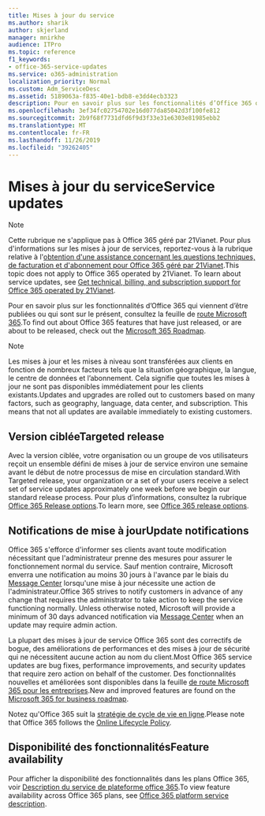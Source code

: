 ```yaml
---
title: Mises à jour du service
ms.author: sharik
author: skjerland
manager: mnirkhe
audience: ITPro
ms.topic: reference
f1_keywords:
- office-365-service-updates
ms.service: o365-administration
localization_priority: Normal
ms.custom: Adm_ServiceDesc
ms.assetid: 5189063a-f835-40e1-bdb8-e3dd4ecb3323
description: Pour en savoir plus sur les fonctionnalités d’Office 365 qui viennent d’être publiées ou qui sont sur le présent, consultez la feuille de route Microsoft 365.
ms.openlocfilehash: 3ef34fc02754702e16d077da85042d3f100fe812
ms.sourcegitcommit: 2b9f68f7731dfd6f9d3f33e31e6303e81985ebb2
ms.translationtype: MT
ms.contentlocale: fr-FR
ms.lasthandoff: 11/26/2019
ms.locfileid: "39262405"
---
```

# <a name="service-updates"></a><span data-ttu-id="25c44-103">Mises à jour du service</span><span class="sxs-lookup"><span data-stu-id="25c44-103">Service updates</span></span>

> [!NOTE]
> <span data-ttu-id="25c44-p101">Cette rubrique ne s'applique pas à Office 365 géré par 21Vianet. Pour plus d'informations sur les mises à jour de services, reportez-vous à la rubrique relative à l'[obtention d'une assistance concernant les questions techniques, de facturation et d'abonnement pour Office 365 géré par 21Vianet](https://go.microsoft.com/fwlink/?LinkID=733350&amp;clcid=0x409).</span><span class="sxs-lookup"><span data-stu-id="25c44-p101">This topic does not apply to Office 365 operated by 21Vianet. To learn about service updates, see [Get technical, billing, and subscription support for Office 365 operated by 21Vianet](https://go.microsoft.com/fwlink/?LinkID=733350&amp;clcid=0x409).</span></span> 
  
<span data-ttu-id="25c44-106">Pour en savoir plus sur les fonctionnalités d’Office 365 qui viennent d’être publiées ou qui sont sur le présent, consultez la feuille de [route Microsoft 365](https://go.microsoft.com/fwlink/?LinkId=509914).</span><span class="sxs-lookup"><span data-stu-id="25c44-106">To find out about Office 365 features that have just released, or are about to be released, check out the [Microsoft 365 Roadmap](https://go.microsoft.com/fwlink/?LinkId=509914).</span></span>
  
> [!NOTE]
> <span data-ttu-id="25c44-p102">Les mises à jour et les mises à niveau sont transférées aux clients en fonction de nombreux facteurs tels que la situation géographique, la langue, le centre de données et l’abonnement. Cela signifie que toutes les mises à jour ne sont pas disponibles immédiatement pour les clients existants.</span><span class="sxs-lookup"><span data-stu-id="25c44-p102">Updates and upgrades are rolled out to customers based on many factors, such as geography, language, data center, and subscription. This means that not all updates are available immediately to existing customers.</span></span> 
  
## <a name="targeted-release"></a><span data-ttu-id="25c44-109">Version ciblée</span><span class="sxs-lookup"><span data-stu-id="25c44-109">Targeted release</span></span>

<span data-ttu-id="25c44-110">Avec la version ciblée, votre organisation ou un groupe de vos utilisateurs reçoit un ensemble défini de mises à jour de service environ une semaine avant le début de notre processus de mise en circulation standard.</span><span class="sxs-lookup"><span data-stu-id="25c44-110">With Targeted release, your organization or a set of your users receive a select set of service updates approximately one week before we begin our standard release process.</span></span> <span data-ttu-id="25c44-111">Pour plus d’informations, consultez la rubrique [Office 365 Release options](https://docs.microsoft.com/office365/admin/manage/release-options-in-office-365?view=o365-worldwide).</span><span class="sxs-lookup"><span data-stu-id="25c44-111">To learn more, see [Office 365 release options](https://docs.microsoft.com/office365/admin/manage/release-options-in-office-365?view=o365-worldwide).</span></span> 
  
## <a name="update-notifications"></a><span data-ttu-id="25c44-112">Notifications de mise à jour</span><span class="sxs-lookup"><span data-stu-id="25c44-112">Update notifications</span></span>

<span data-ttu-id="25c44-p104">Office 365 s'efforce d'informer ses clients avant toute modification nécessitant que l'administrateur prenne des mesures pour assurer le fonctionnement normal du service. Sauf mention contraire, Microsoft enverra une notification au moins 30 jours à l'avance par le biais du [Message Center](https://docs.microsoft.com/office365/admin/manage/message-center?view=o365-worldwide) lorsqu'une mise à jour nécessite une action de l'administrateur.</span><span class="sxs-lookup"><span data-stu-id="25c44-p104">Office 365 strives to notify customers in advance of any change that requires the administrator to take action to keep the service functioning normally. Unless otherwise noted, Microsoft will provide a minimum of 30 days advanced notification via [Message Center](https://docs.microsoft.com/office365/admin/manage/message-center?view=o365-worldwide) when an update may require admin action.</span></span> 
  
<span data-ttu-id="25c44-115">La plupart des mises à jour de service Office 365 sont des correctifs de bogue, des améliorations de performances et des mises à jour de sécurité qui ne nécessitent aucune action au nom du client.</span><span class="sxs-lookup"><span data-stu-id="25c44-115">Most Office 365 service updates are bug fixes, performance improvements, and security updates that require zero action on behalf of the customer.</span></span> <span data-ttu-id="25c44-116">Des fonctionnalités nouvelles et améliorées sont disponibles dans la feuille [de route Microsoft 365 pour les entreprises](https://roadmap.office.com/).</span><span class="sxs-lookup"><span data-stu-id="25c44-116">New and improved features are found on the [Microsoft 365 for business roadmap](https://roadmap.office.com/).</span></span>
  
<span data-ttu-id="25c44-117">Notez qu'Office 365 suit la [stratégie de cycle de vie en ligne](https://support.microsoft.com/lifecycle#gp/osslpolicy).</span><span class="sxs-lookup"><span data-stu-id="25c44-117">Please note that Office 365 follows the [Online Lifecycle Policy](https://support.microsoft.com/lifecycle#gp/osslpolicy).</span></span>
  
## <a name="feature-availability"></a><span data-ttu-id="25c44-118">Disponibilité des fonctionnalités</span><span class="sxs-lookup"><span data-stu-id="25c44-118">Feature availability</span></span>

<span data-ttu-id="25c44-119">Pour afficher la disponibilité des fonctionnalités dans les plans Office 365, voir [Description du service de plateforme office 365](office-365-platform-service-description.md).</span><span class="sxs-lookup"><span data-stu-id="25c44-119">To view feature availability across Office 365 plans, see [Office 365 platform service description](office-365-platform-service-description.md).</span></span>
  

